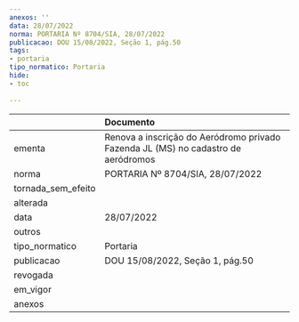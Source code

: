 ```yaml
---
anexos: ''
data: 28/07/2022
norma: PORTARIA Nº 8704/SIA, 28/07/2022
publicacao: DOU 15/08/2022, Seção 1, pág.50
tags:
- portaria
tipo_normatico: Portaria
hide: 
- toc 
 
---
```


|                    | Documento                                                                         |
|:-------------------|:----------------------------------------------------------------------------------|
| ementa             | Renova a inscrição do Aeródromo privado Fazenda JL (MS) no cadastro de aeródromos |
| norma              | PORTARIA Nº 8704/SIA, 28/07/2022                                                  |
| tornada_sem_efeito |                                                                                   |
| alterada           |                                                                                   |
| data               | 28/07/2022                                                                        |
| outros             |                                                                                   |
| tipo_normatico     | Portaria                                                                          |
| publicacao         | DOU 15/08/2022, Seção 1, pág.50                                                   |
| revogada           |                                                                                   |
| em_vigor           |                                                                                   |
| anexos             |                                                                                   |